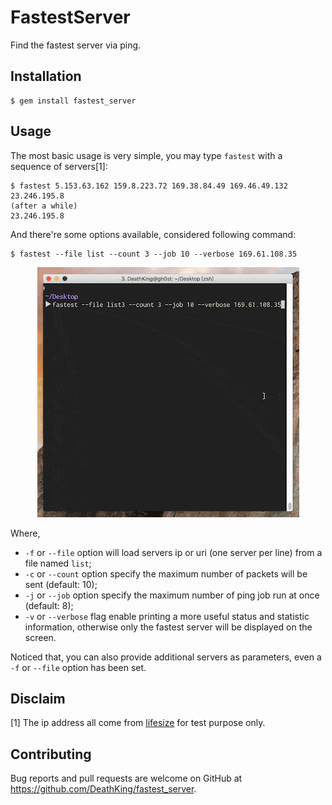 # FastestServer

Find the fastest server via ping.

## Installation

    $ gem install fastest_server

## Usage

The most basic usage is very simple, you may type `fastest` with a sequence of servers[1]:

    $ fastest 5.153.63.162 159.8.223.72 169.38.84.49 169.46.49.132 23.246.195.8
    (after a while)
    23.246.195.8
    
And there're some options available, considered following command:

    $ fastest --file list --count 3 --job 10 --verbose 169.61.108.35

<p align="center"><img src ="img/ping.gif" /></p>

Where,

+ `-f` or `--file` option will load servers ip or uri  (one server per line) from a file named `list`;
+ `-c` or `--count` option specify the maximum number of packets will be sent (default: 10);
+ `-j` or `--job` option specify the maximum number of ping job run at once (default: 8);
+ `-v` or `--verbose` flag enable printing a more useful status and statistic information, otherwise only the fastest 
server will be displayed on the screen.

Noticed that, you can also provide additional servers as parameters, even a `-f` or `--file` option has been set.

## Disclaim

[1] The ip address all come from [lifesize](https://www.lifesize.com/en/app-help/admin/get-started/ip-address-list) 
for test purpose only.

## Contributing

Bug reports and pull requests are welcome on GitHub at https://github.com/DeathKing/fastest_server.
